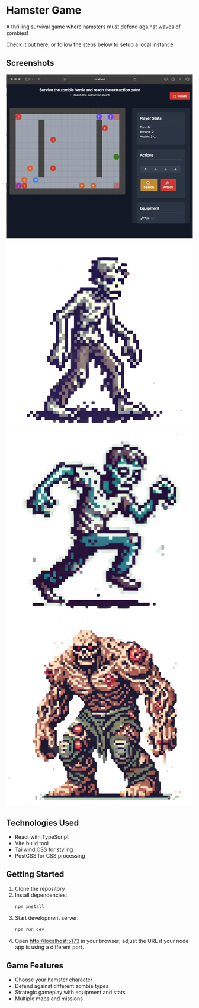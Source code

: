 # Hamster Game

A thrilling survival game where hamsters must defend against waves of zombies!

Check it out [here](https://rocketzombie.netlify.app/), or follow the steps below to setup a local instance.

## Screenshots

![Hamster Hero](./Hamster.png)

![Zombie Walker](./src/public/zombie-walker.png)
![Zombie Runner](./src/public/zombie-runner.png)
![Zombie Fatty](./src/public/zombie-abomination.png)

## Technologies Used

- React with TypeScript
- Vite build tool
- Tailwind CSS for styling
- PostCSS for CSS processing

## Getting Started

1. Clone the repository
2. Install dependencies:
   ```bash
   npm install
   ```
3. Start development server:
   ```bash
   npm run dev
   ```
4. Open [http://localhost:5173](http://localhost:5173) in your browser; adjust the URL if your node app is using a different port.

## Game Features

- Choose your hamster character
- Defend against different zombie types
- Strategic gameplay with equipment and stats
- Multiple maps and missions
